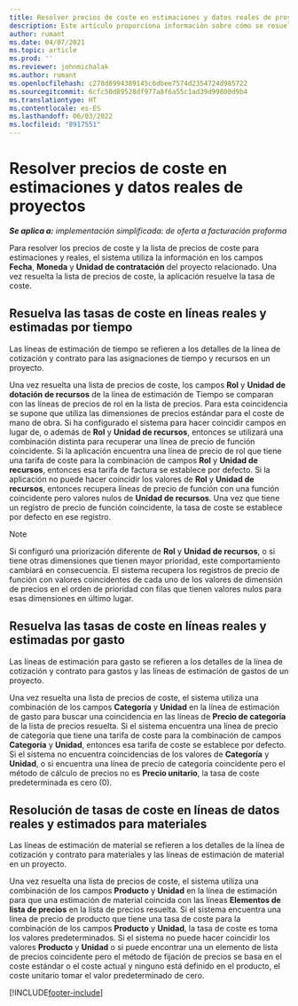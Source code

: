 ```yaml
---
title: Resolver precios de coste en estimaciones y datos reales de proyectos
description: Este artículo proporciona información sobre cómo se resuelven los precios de costo en las estimaciones y los datos reales del proyecto.
author: rumant
ms.date: 04/07/2021
ms.topic: article
ms.prod: ''
ms.reviewer: johnmichalak
ms.author: rumant
ms.openlocfilehash: c278d8994389145c6dbee7574d2354724d985722
ms.sourcegitcommit: 6cfc50d89528df977a8f6a55c1ad39d99800d9b4
ms.translationtype: HT
ms.contentlocale: es-ES
ms.lasthandoff: 06/03/2022
ms.locfileid: "8917551"
---
```

# <a name="resolve-cost-prices-on-project-estimates-and-actuals"></a>Resolver precios de coste en estimaciones y datos reales de proyectos 

_**Se aplica a:** implementación simplificada: de oferta a facturación proforma_

Para resolver los precios de coste y la lista de precios de coste para estimaciones y reales, el sistema utiliza la información en los campos **Fecha**, **Moneda** y **Unidad de contratación** del proyecto relacionado. Una vez resuelta la lista de precios de coste, la aplicación resuelve la tasa de coste.

## <a name="resolving-cost-rates-on-actual-and-estimate-lines-for-time"></a>Resuelva las tasas de coste en líneas reales y estimadas por tiempo

Las líneas de estimación de tiempo se refieren a los detalles de la línea de cotización y contrato para las asignaciones de tiempo y recursos en un proyecto.

Una vez resuelta una lista de precios de coste, los campos **Rol** y **Unidad de dotación de recursos** de la línea de estimación de Tiempo se comparan con las líneas de precios de rol en la lista de precios. Para esta coincidencia se supone que utiliza las dimensiones de precios estándar para el coste de mano de obra. Si ha configurado el sistema para hacer coincidir campos en lugar de, o además de **Rol** y **Unidad de recursos**, entonces se utilizará una combinación distinta para recuperar una línea de precio de función coincidente. Si la aplicación encuentra una línea de precio de rol que tiene una tarifa de coste para la combinación de campos **Rol** y **Unidad de recursos**, entonces esa tarifa de factura se establece por defecto. Si la aplicación no puede hacer coincidir los valores de **Rol** y **Unidad de recursos**, entonces recupera líneas de precio de función con una función coincidente pero valores nulos de **Unidad de recursos**. Una vez que tiene un registro de precio de función coincidente, la tasa de coste se establece por defecto en ese registro. 

> [!NOTE]
> Si configuró una priorización diferente de **Rol** y **Unidad de recursos**, o si tiene otras dimensiones que tienen mayor prioridad, este comportamiento cambiará en consecuencia. El sistema recupera los registros de precio de función con valores coincidentes de cada uno de los valores de dimensión de precios en el orden de prioridad con filas que tienen valores nulos para esas dimensiones en último lugar.

## <a name="resolving-cost-rates-on-actual-and-estimate-lines-for-expense"></a>Resuelva las tasas de coste en líneas reales y estimadas por gasto

Las líneas de estimación para gasto se refieren a los detalles de la línea de cotización y contrato para gastos y las líneas de estimación de gastos de un proyecto.

Una vez resuelta una lista de precios de coste, el sistema utiliza una combinación de los campos **Categoría** y **Unidad** en la línea de estimación de gasto para buscar una coincidencia en las líneas de **Precio de categoría** de la lista de precios resuelta. Si el sistema encuentra una línea de precio de categoría que tiene una tarifa de coste para la combinación de campos **Categoría** y **Unidad**, entonces esa tarifa de coste se establece por defecto. Si el sistema no encuentra coincidencias de los valores de **Categoría** y **Unidad**, o si encuentra una línea de precio de categoría coincidente pero el método de cálculo de precios no es **Precio unitario**, la tasa de coste predeterminada es cero (0).

## <a name="resolving-cost-rates-on-actual-and-estimate-lines-for-material"></a>Resolución de tasas de coste en líneas de datos reales y estimados para materiales

Las líneas de estimación de material se refieren a los detalles de la línea de cotización y contrato para materiales y las líneas de estimación de material en un proyecto.

Una vez resuelta una lista de precios de coste, el sistema utiliza una combinación de los campos **Producto** y **Unidad** en la línea de estimación para que una estimación de material coincida con las líneas **Elementos de lista de precios** en la lista de precios resuelta. Si el sistema encuentra una línea de precio de producto que tiene una tasa de coste para la combinación de los campos **Producto** y **Unidad**, la tasa de coste es toma los valores predeterminados. Si el sistema no puede hacer coincidir los valores **Producto** y **Unidad** o si puede encontrar una un elemento de lista de precios coincidente pero el método de fijación de precios se basa en el coste estándar o el coste actual y ninguno está definido en el producto, el coste unitario tomar el valor predeterminado de cero.


[!INCLUDE[footer-include](../../includes/footer-banner.md)]
